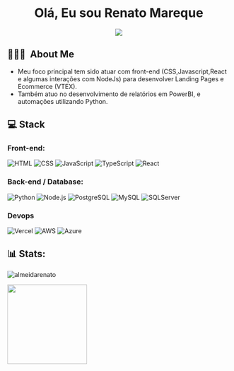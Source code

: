 <h1 align="center">Olá, Eu sou Renato Mareque</h1>

<p align="center">
<a href="https://www.linkedin.com/in/renato-mareque"><img src="https://img.shields.io/badge/-Renato%20Mareque-0077B5?style=flat-square&logo=Linkedin&logoColor=white"/></a>
</p>

<h2> 👨🏻‍💻 &nbsp;About Me </h2>

- Meu foco principal tem sido atuar com front-end (CSS,Javascript,React e algumas interações com NodeJs) para desenvolver Landing Pages e Ecommerce (VTEX).
- Também atuo no desenvolvimento de relatórios em PowerBI, e automações utilizando Python.



## 💻 Stack

### Front-end:
![HTML](https://img.shields.io/badge/-HTML-333333?style=flat&logo=HTML5)
![CSS](https://img.shields.io/badge/-CSS-333333?style=flat&logo=CSS3&logoColor=1572B6)
![JavaScript](https://img.shields.io/badge/-JavaScript-333333?style=flat&logo=javascript)
![TypeScript](https://img.shields.io/badge/-TypeScript-333333?style=flat&logo=typescript&logoColor=2D79C7)
![React](https://img.shields.io/badge/-React-333333?style=flat&logo=react)


### Back-end / Database:
![Python](https://img.shields.io/badge/Python-333333?style=flat&logo=python) 
![Node.js](https://img.shields.io/badge/-Node.js-333333?style=flat&logo=node.js)
![PostgreSQL](https://img.shields.io/badge/-PostgreSQL-333333?style=flat&logo=postgresql)
![MySQL](https://img.shields.io/badge/-MySQL-333333?style=flat&logo=mysql)
![SQLServer](https://img.shields.io/badge/-MicrosoftSQLServer-333333?style=flat&logo=microsoft-sql-server)

### Devops 
 ![Vercel](https://img.shields.io/badge/Vercel-232F3E?style=flat&logo=vercel&logoColor=white) 
 ![AWS](https://img.shields.io/badge/AWS-232F3E?style=flat&logo=amazonwebservices&logoColor=white)
 ![Azure](https://img.shields.io/badge/Azure-232F3E?style=flat&logo=azure&logoColor=white)

## 📊 Stats:
<p align="left"> <img src="https://komarev.com/ghpvc/?username=almeidarenato&label=Profile%20views&color=0e75b6&style=flat" alt="almeidarenato" /> </p>

 <div>
   <a href="https://github.com/almeidarenato">
   <img height="180em" src="https://github-readme-stats.vercel.app/api?username=almeidarenato&show_icons=true&theme=vision-friendly-dark&include_all_commits=true&count_private=true"/>
</div>
